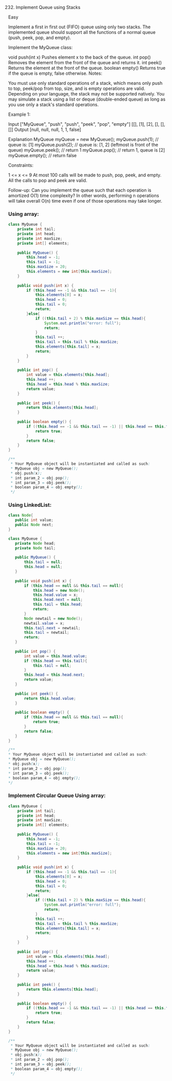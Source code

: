 232. Implement Queue using Stacks
     
Easy

Implement a first in first out (FIFO) queue using only two stacks. The implemented queue should support all the functions of a normal queue (push, peek, pop, and empty).

Implement the MyQueue class:

void push(int x) Pushes element x to the back of the queue.
int pop() Removes the element from the front of the queue and returns it.
int peek() Returns the element at the front of the queue.
boolean empty() Returns true if the queue is empty, false otherwise.
Notes:

You must use only standard operations of a stack, which means only push to top, peek/pop from top, size, and is empty operations are valid.
Depending on your language, the stack may not be supported natively. You may simulate a stack using a list or deque (double-ended queue) as long as you use only a stack's standard operations.
 

Example 1:

Input
["MyQueue", "push", "push", "peek", "pop", "empty"]
[[], [1], [2], [], [], []]
Output
[null, null, null, 1, 1, false]

Explanation
MyQueue myQueue = new MyQueue();
myQueue.push(1); // queue is: [1]
myQueue.push(2); // queue is: [1, 2] (leftmost is front of the queue)
myQueue.peek(); // return 1
myQueue.pop(); // return 1, queue is [2]
myQueue.empty(); // return false
 

Constraints:

1 <= x <= 9
At most 100 calls will be made to push, pop, peek, and empty.
All the calls to pop and peek are valid.
 

Follow-up: Can you implement the queue such that each operation is amortized O(1) time complexity? In other words, performing n operations will take overall O(n) time even if one of those operations may take longer.

### Using array:
```java
class MyQueue {
    private int tail;
    private int head;
    private int maxSize;
    private int[] elements;
    
    public MyQueue() {
        this.head = -1;
        this.tail = -1;
        this.maxSize = 20;
        this.elements = new int[this.maxSize]; 
    }
    
    public void push(int x) {
        if (this.head == -1 && this.tail == -1){
            this.elements[0] = x;
            this.head = 0;
            this.tail = 0;
            return;
        }else{
            if ((this.tail + 2) % this.maxSize == this.head){
                System.out.println("error: full");
                return;
            }
            this.tail ++;
            this.tail = this.tail % this.maxSize;
            this.elements[this.tail] = x;
            return;
        }
    }
    
    public int pop() {
        int value = this.elements[this.head];
        this.head ++;
        this.head = this.head % this.maxSize;
        return value;
    }
    
    public int peek() {
        return this.elements[this.head];
    }
    
    public boolean empty() {
        if ((this.head == -1 && this.tail == -1) || this.head == this.tail + 1){
            return true;
        }
        return false;
    }
}

/**
 * Your MyQueue object will be instantiated and called as such:
 * MyQueue obj = new MyQueue();
 * obj.push(x);
 * int param_2 = obj.pop();
 * int param_3 = obj.peek();
 * boolean param_4 = obj.empty();
 */
 ```

 ### Using LinkedList:
 ```java
 class Node{
    public int value;
    public Node next;
}

class MyQueue {
    private Node head;
    private Node tail;
    
    public MyQueue() {
        this.tail = null;
        this.head = null;
    }
    
    public void push(int x) {
        if (this.head == null && this.tail == null){
            this.head = new Node();
            this.head.value = x;
            this.head.next = null;
            this.tail = this.head;
            return;
        }
        Node newtail = new Node();
        newtail.value = x;
        this.tail.next = newtail;
        this.tail = newtail;
        return;
    }
    
    public int pop() {
        int value = this.head.value;
        if (this.head == this.tail){
            this.tail = null;
        }
        this.head = this.head.next;
        return value;
    }
    
    public int peek() {
        return this.head.value;
    }
    
    public boolean empty() {
        if (this.head == null && this.tail == null){
            return true;
        }
        return false;
    }
}

/**
 * Your MyQueue object will be instantiated and called as such:
 * MyQueue obj = new MyQueue();
 * obj.push(x);
 * int param_2 = obj.pop();
 * int param_3 = obj.peek();
 * boolean param_4 = obj.empty();
 */
```

### Implement Circular Queue Using array:
```java
class MyQueue {
    private int tail;
    private int head;
    private int maxSize;
    private int[] elements;
    
    public MyQueue() {
        this.head = -1;
        this.tail = -1;
        this.maxSize = 20;
        this.elements = new int[this.maxSize]; 
    }
    
    public void push(int x) {
        if (this.head == -1 && this.tail == -1){
            this.elements[0] = x;
            this.head = 0;
            this.tail = 0;
            return;
        }else{
            if ((this.tail + 2) % this.maxSize == this.head){
                System.out.println("error: full");
                return;
            }
            this.tail ++;
            this.tail = this.tail % this.maxSize;
            this.elements[this.tail] = x;
            return;
        }
    }
    
    public int pop() {
        int value = this.elements[this.head];
        this.head ++;
        this.head = this.head % this.maxSize;
        return value;
    }
    
    public int peek() {
        return this.elements[this.head];
    }
    
    public boolean empty() {
        if ((this.head == -1 && this.tail == -1) || this.head == this.tail + 1){
            return true;
        }
        return false;
    }
}

/**
 * Your MyQueue object will be instantiated and called as such:
 * MyQueue obj = new MyQueue();
 * obj.push(x);
 * int param_2 = obj.pop();
 * int param_3 = obj.peek();
 * boolean param_4 = obj.empty();
 */
```
